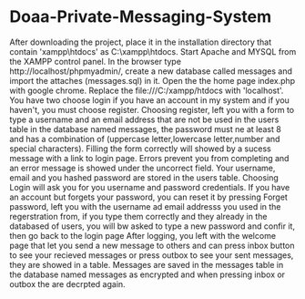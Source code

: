 # Doaa-Private-Messaging-System
After downloading the project, place it in the installation directory that contain 'xampp\htdocs' as C:\xampp\htdocs.
Start Apache and MYSQL from the XAMPP control panel.
In the browser type http://localhost/phpmyadmin/, create a new database called messages and import the attaches (messages.sql) in it.
Open the the home page index.php with google chrome.
Replace the file:///C:/xampp/htdocs with 'localhost'.
You have two choose login if you have an account in my system and if you haven't, you must choose register.
Choosing register, left you with a form to type a username and an email address that are not be used in the users table in the database named messages, the password must ne at least 8 and has a combination of (uppercase letter,lowercase letter,number and special characters). Filling the form correctly will showed by a sucess message with a link to login page. Errors prevent you from completing and an error message is showed under the uncorrect field. Your username, email and you hashed password are stored in the users table.
Choosing Login will ask you for you username and password credentials. If you have an account but forgets your password, you can reset it by pressing Forget password, left you with the username ad email addresss you used in the regerstration from, if you type them correctly and they already in the databased of users, you will bw asked to type a new password and confir it, then go back to the login page
After logging, you left with the welcome page that let you send a new message to others and can press inbox button to see your recieved messages or press outbox to see your sent messages, they are showed in a table. 
Messages are saved in the messages table in the database named messages as encrypted and when pressing inbox or outbox the are decrpted again.

